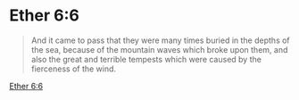 # Ether 6:6

> And it came to pass that they were many times buried in the depths of the sea, because of the mountain waves which broke upon them, and also the great and terrible tempests which were caused by the fierceness of the wind.

[Ether 6:6](https://www.churchofjesuschrist.org/study/scriptures/bofm/ether/6?lang=eng&id=p6#p6)


